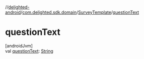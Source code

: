 //[delighted-android](../../../index.md)/[com.delighted.sdk.domain](../index.md)/[SurveyTemplate](index.md)/[questionText](question-text.md)

# questionText

[androidJvm]\
val [questionText](question-text.md): [String](https://kotlinlang.org/api/latest/jvm/stdlib/kotlin/-string/index.html)
